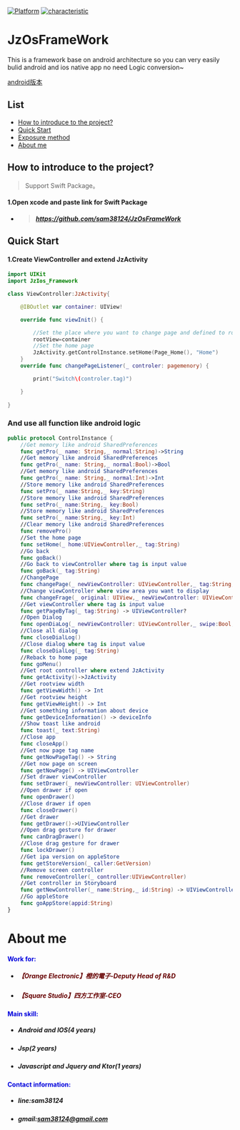 [![Platform](https://img.shields.io/badge/平台-%20IOS%20-brightgreen.svg)](https://github.com/sam38124)
[![characteristic](https://img.shields.io/badge/特點-%20輕量級%20%7C%20簡單易用%20%20%7C%20穩定%20-brightgreen.svg)](https://github.com/sam38124)
# JzOsFrameWork
This is a framework base on android architecture so you can very easily bulid android and ios native app no need Logic conversion~

[android版本](https://github.com/sam38124/JzFrameWork)
## List
* [How to introduce to the project?](#Import)
* [Quick Start](#Use)
* [Exposure method](#All)
* [About me](#About)

<a name="Import"></a>
## How to introduce to the project?
> Support Swift Package。 <br/>

#### 1.Open xcode and paste link for Swift Package
+ > ##### https://github.com/sam38124/JzOsFrameWork 

## Quick Start

#### 1.Create ViewController and extend JzActivity
```swift
import UIKit
import JzIos_Framework

class ViewController:JzActivity{

    @IBOutlet var container: UIView!

    override func viewInit() {

        //Set the place where you want to change page and defined to rootview
        rootView=container
        //Set the home page
        JzActivity.getControlInstance.setHome(Page_Home(), "Home")
    }
    override func changePageListener(_ controler: pagemenory) {

        print("Switch\(controler.tag)")

    }
 
}

```
### And use all function like android logic

<a name="All"></a>
```swift
public protocol ControlInstance {
    //Get memory like android SharedPreferences
    func getPro(_ name: String,_ normal:String)->String
    //Get memory like android SharedPreferences
    func getPro(_ name: String,_ normal:Bool)->Bool
    //Get memory like android SharedPreferences
    func getPro(_ name: String,_ normal:Int)->Int
    //Store memory like android SharedPreferences
    func setPro(_ name:String,_ key:String)
    //Store memory like android SharedPreferences
    func setPro(_ name:String,_ key:Bool)
    //Store memory like android SharedPreferences
    func setPro(_ name:String,_ key:Int)
    //Clear memory like android SharedPreferences
    func removePro()
    //Set the home page
    func setHome(_ home:UIViewController,_ tag:String)
    //Go back
    func goBack()
    //Go back to viewController where tag is input value
    func goBack(_ tag:String)
    //ChangePage
    func changePage(_ newViewController: UIViewController,_ tag:String,_ goback:Bool)
    //Change viewController where view area you want to display
    func changeFrage(_ original: UIView,_ newViewController: UIViewController,_ originViewController:UIViewController)
    //Get viewController where tag is input value
    func getPageByTag(_ tag:String) -> UIViewController?
    //Open Dialog
    func openDiaLog(_ newViewController: UIViewController,_ swipe:Bool,_ tag:String)
    //Close all dialog 
    func closeDialLog()
    //Close dialog where tag is input value
    func closeDialLog(_ tag:String)
    //Reback to home page
    func goMenu()
    //Get root controller where extend JzActivity
    func getActivity()->JzActivity
    //Get rootview width
    func getViewWidth() -> Int
    //Get rootview height
    func getViewHeight() -> Int
    //Get something information about device
    func getDeviceInformation() -> deviceInfo
    //Show toast like android
    func toast(_ text:String)
    //Close app
    func closeApp()
    //Get now page tag name 
    func getNowPageTag() -> String
    //Get now page on screen
    func getNowPage() -> UIViewController
    //Set drawer viewController
    func setDrawer(_ newViewController: UIViewController)
    //Open drawer if open
    func openDrawer()
    //Close drawer if open
    func closeDrawer()
    //Get drawer
    func getDrawer()->UIViewController
    //Open drag gesture for drawer
    func canDragDrawer()
    //Close drag gesture for drawer
    func lockDrawer()
    //Get ipa version on appleStore
    func getStoreVersion(_ caller:GetVersion)
    //Remove screen controller 
    func removeController(_ controller:UIViewController)
    //Get controller in Storyboard
    func getNewController(_ name:String,_ id:String) -> UIViewController
    //Go appleStore
    func goAppStore(appid:String)   
}
```

<a name="About"></a>
# About me
#### <font color="#0000dd"> Work for: </font><br /> 
+ ##### <font color="#660000">【Orange Electronic】橙的電子-Deputy Head of R&D </font><br /> 
+ ##### <font color="#660000">【Square Studio】四方工作室-CEO </font><br />
#### <font color="#0000dd"> Main skill: </font><br /> 
+ ##### Android and IOS(4 years)<br/>  
+ ##### Jsp(2 years)<br/> 
+ ##### Javascript and Jquery and Ktor(1 years)<br /> 
#### <font color="#0000dd"> Contact information: </font><br /> 
+  ##### line:sam38124<br /> 

+  ##### gmail:sam38124@gmail.com
